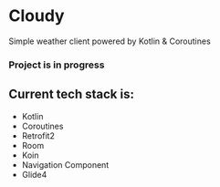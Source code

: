 # Cloudy
Simple weather client powered by Kotlin &amp; Coroutines

### Project is in progress

## Current tech stack is: 

* Kotlin
* Coroutines
* Retrofit2
* Room
* Koin
* Navigation Component
* Glide4
